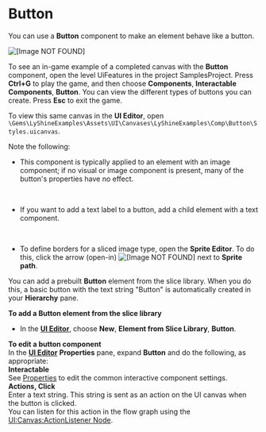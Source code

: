 # Button<a name="ui-editor-components-button"></a>

You can use a **Button** component to make an element behave like a button\.

![\[Image NOT FOUND\]](http://docs.aws.amazon.com/lumberyard/latest/userguide/images/ui-editor-components-button.png)

To see an in\-game example of a completed canvas with the **Button** component, open the level UiFeatures in the project SamplesProject\. Press **Ctrl\+G** to play the game, and then choose **Components**, **Interactable Components**, **Button**\. You can view the different types of buttons you can create\. Press **Esc** to exit the game\.

To view this same canvas in the **UI Editor**, open `\Gems\LyShineExamples\Assets\UI\Canvases\LyShineExamples\Comp\Button\Styles.uicanvas`\.

Note the following:
+ This component is typically applied to an element with an image component; if no visual or image component is present, many of the button's properties have no effect\.

   
+ If you want to add a text label to a button, add a child element with a text component\.

   
+ To define borders for a sliced image type, open the **Sprite Editor**\. To do this, click the arrow \(open\-in\) ![\[Image NOT FOUND\]](http://docs.aws.amazon.com/lumberyard/latest/userguide/images/ui-editor-components-button-1.png) next to **Sprite path**\.

You can add a prebuilt **Button** element from the slice library\. When you do this, a basic button with the text string "Button" is automatically created in your **Hierarchy** pane\.

**To add a Button element from the slice library**
+ In the [**UI Editor**](ui-editor-using.md), choose **New**, **Element from Slice Library**, **Button**\.

**To edit a button component**  
In the [**UI Editor**](ui-editor-using.md) **Properties** pane, expand **Button** and do the following, as appropriate:    
****Interactable****  
See [Properties](ui-editor-components-interactive-properties.md) to edit the common interactive component settings\.  
****Actions**, **Click****  
Enter a text string\. This string is sent as an action on the UI canvas when the button is clicked\.  
You can listen for this action in the flow graph using the [UI:Canvas:ActionListener Node](https://docs.aws.amazon.com/lumberyard/latest/legacyreference/fg-node-ref-ui-canvas.html)\. 
